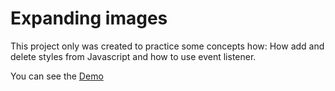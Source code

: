 # Expanding images

This project only was created to practice some concepts how: How add and delete styles from Javascript and how to use event listener.

You can see the [Demo](https://andresalvarezb.github.io/expanding-img/)
